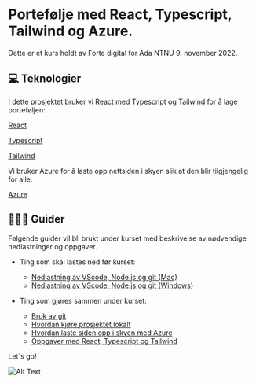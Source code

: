 # Portefølje med React, Typescript, Tailwind og Azure.

Dette er et kurs holdt av Forte digital for Ada NTNU 9. november 2022.

## 💻 Teknologier 

I dette prosjektet bruker vi React med Typescript og Tailwind for å lage porteføljen:

[React](https://reactjs.org/docs/getting-started.html)

[Typescript](https://www.typescriptlang.org/docs/)

[Tailwind](https://tailwindcss.com/docs/installation)

Vi bruker Azure for å laste opp nettsiden i skyen slik at den blir tilgjengelig for alle:

[Azure](https://azure.microsoft.com/en-us/resources/cloud-computing-dictionary/what-is-azure/?ef_id=CjwKCAjw8JKbBhBYEiwAs3sxN3JwZX497kU9p4dnluQOBN20doOaS1cvHOYEHQhcaHRSM80qpzBPRhoCF3gQAvD_BwE%3AG%3As&OCID=AIDcmmf6lw2mzf_SEM_CjwKCAjw8JKbBhBYEiwAs3sxN3JwZX497kU9p4dnluQOBN20doOaS1cvHOYEHQhcaHRSM80qpzBPRhoCF3gQAvD_BwE%3AG%3As&gclid=CjwKCAjw8JKbBhBYEiwAs3sxN3JwZX497kU9p4dnluQOBN20doOaS1cvHOYEHQhcaHRSM80qpzBPRhoCF3gQAvD_BwE)

## 👩🏽‍💻 Guider

Følgende guider vil bli brukt under kurset med beskrivelse av nødvendige nedlastninger og oppgaver. 

- Ting som skal lastes ned før kurset:
  - [Nedlastning av VScode, Node.js og git (Mac)](guides/00-downloads-mac.md)
  - [Nedlastning av VScode, Node.js og git (Windows)](guides/00-downloads-windows.md)

- Ting som gjøres sammen under kurset: 
  - [Bruk av git](guides/01-Git.md)
  - [Hvordan kjøre prosjektet lokalt](guides/02-RunProject.md)
  - [Hvordan laste siden opp i skyen med Azure](guides/03-DeployToAzure.md)
  - [Oppgaver med React, Typescript og Tailwind](guides/04-Oppgaver.md)

Let´s go! 

![Alt Text](https://media.giphy.com/media/o0vwzuFwCGAFO/giphy.gif)


